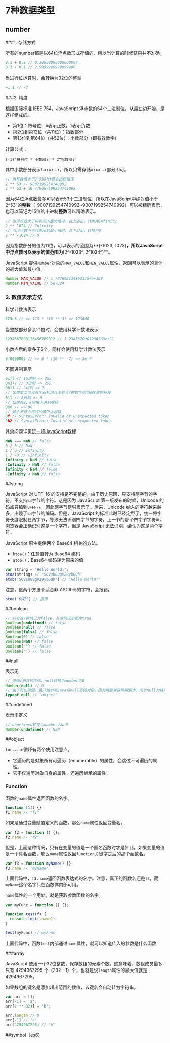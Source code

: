 # 7种数据类型

## number

###1. 存储方式

所有的number都是以64位浮点数形式存储的，所以当计算的时候结果并不准确。

```js
0.1 + 0.2 // 0.30000000000000004
0.3 / 0.1 // 2.9999999999999996
```

当进行位运算时，会转换为32位的整型

```js
~1.1 // -2
```

###2. 精度

根据国际标准 IEEE 754，JavaScript 浮点数的64个二进制位，从最左边开始，是这样组成的。

- 第1位：符号位，`0`表示正数，`1`表示负数
- 第2位到第12位（共11位）：指数部分
- 第13位到第64位（共52位）：小数部分（即有效数字）

计算公式：

```
(-1)^符号位 * 小数部分 * 2^指数部分
```

其中小数部分表示1.xxxx…x，所以只需存储xxxx…x部分即可。

```js
// 当整数值大于2^53时计算会出现错误
2 ** 53 // 9007199254740992
2 ** 53 + 10 //9007199254741002
```

因为64位浮点数最多可以表示53个二进制位，所以在JavaScript中绝对值小于2^53^的**整数**（-9007199254740992~9007199254740992）可以被精确表示，也可以简记为15位的十进制**整数**可以精确表示。

```js
// 当浮点数大于可表示的最大值时，会上溢出，转换为Infinity
2 ** 1024 // Infinity
// 当浮点数小于可表示的最小值时，会下溢出，转换为0
2 ** -1024 // 0
```

因为指数部分的值为11位，可以表示的范围为**[-1023, 1023]**，所以JavaScript中浮点数可以表示的值范围为**[2^-1023^, 2^1024^)**。

JavaScript 提供`Number`对象的`MAX_VALUE`和`MIN_VALUE`属性，返回可以表示的具体的最大值和最小值。

```js
Number.MAX_VALUE // 1.7976931348623157e+308
Number.MIN_VALUE // 5e-324
```

### 3. 数值表示方法

科学计数法表示

```js
123e3 // => 123 * (10 ** 3) => 123000
```

当整数部分多余21位时，会使用科学计数法表示

```js
1234567890123456789012 // 1.2345678901234568e+21
```

小数点后的零多于5个，同样会使用科学计数法表示

```js 
0.0000003 // => 3 * (10 ** -7) => 3e-7
```

不同进制表示

```js
0xff // 16进制 => 255
0o377 // 8进制 => 255
0b11 // 2进制 => 3
// 如果第二位没有字母标识且没有大7的数字则当做8进制解释
011 // 8进制 => 9
// 如果有8、9则按十进制解释
088 // => 88
// 其余不符合格式的情况会报错
0f // SyntaxError: Invalid or unexpected token
0b2 // SyntaxError: Invalid or unexpected token
```

其余问题详见[阮一峰JavaScript教程](https://wangdoc.com/javascript/types/number.html)

```js
NaN === NaN // false
0 / 0 // NaN
1 / 0 // Infinity
1 / -0 // -Infinity
Infinity > NaN // false
-Infinity > NaN // false
Infinity < NaN // false
-Infinity < NaN // false
```



##string

JavaScript 对 UTF-16 的支持是不完整的，由于历史原因，只支持两字节的字符，不支持四字节的字符。这是因为 JavaScript 第一版发布的时候，Unicode 的码点只编到`U+FFFF`，因此两字节足够表示了。后来，Unicode 纳入的字符越来越多，出现了四字节的编码。但是，JavaScript 的标准此时已经定型了，统一将字符长度限制在两字节，导致无法识别四字节的字符。上一节的那个四字节字符`𝌆`，浏览器会正确识别这是一个字符，但是 JavaScript 无法识别，会认为这是两个字符。

JavaScript 原生提供两个 Base64 相关的方法。

- `btoa()`：任意值转为 Base64 编码
- `atob()`：Base64 编码转为原来的值

```js
var string = 'Hello World!';
btoa(string) // "SGVsbG8gV29ybGQh"
atob('SGVsbG8gV29ybGQh') // "Hello World!"
```

注意，这两个方法不适合非 ASCII 码的字符，会报错。

```js
btoa('你好') // 报错
```

##boolean

```js
// 只有这7种情况为false，其余情况全都为true
Boolean(undefined) // false
Boolean(null) // false
Boolean(false) // false
Boolean(0) // false
Boolean(NaN) // false
Boolean("") // false
Boolean('') // false
```

##null

表示无

```js
// 遵循c语言的传统，null转换为number为0
Number(null) // 0
// 由于历史原因，最开始参考Java将null当做对象，因为需要兼容早期版本，所以null为特殊的object
typeof null // 'object'
```

##undefined

表示未定义

```js
// undefined转换为number为NaN
Number(undefined) // NaN
```

##object

`for...in`循环有两个使用注意点。

- 它遍历的是对象所有可遍历（enumerable）的属性，会跳过不可遍历的属性。
- 它不仅遍历对象自身的属性，还遍历继承的属性。

### Function

函数的`name`属性返回函数的名字。

```js
function f1() {}
f1.name // "f1"
```

如果是通过变量赋值定义的函数，那么`name`属性返回变量名。

```js
var f2 = function () {};
f2.name // "f2"
```

但是，上面这种情况，只有在变量的值是一个匿名函数时才是如此。如果变量的值是一个具名函数，那么`name`属性返回`function`关键字之后的那个函数名。

```js
var f3 = function myName() {};
f3.name // 'myName'
```

上面代码中，`f3.name`返回函数表达式的名字。注意，真正的函数名还是`f3`，而`myName`这个名字只在函数体内部可用。

`name`属性的一个用处，就是获取参数函数的名字。

```js
var myFunc = function () {};

function test(f) {
  console.log(f.name);
}

test(myFunc) // myFunc
```

上面代码中，函数`test`内部通过`name`属性，就可以知道传入的参数是什么函数

###array

JavaScript 使用一个32位整数，保存数组的元素个数。这意味着，数组成员最多只有 4294967295 个（232 - 1）个，也就是说`length`属性的最大值就是 4294967295。

如果数组的键名是添加超出范围的数值，该键名会自动转为字符串。

```js
var arr = [];
arr[-1] = 'a';
arr[2 ** 32)] = 'b';

arr.length // 0
arr[-1] // "a"
arr[4294967296] // "b"
```

##symbol（es6）

